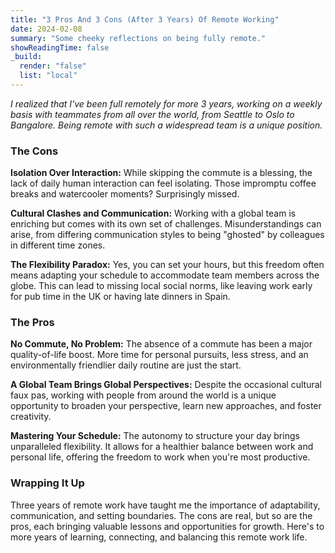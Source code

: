 ```yaml
---
title: "3 Pros And 3 Cons (After 3 Years) Of Remote Working"
date: 2024-02-08
summary: "Some cheeky reflections on being fully remote."
showReadingTime: false
_build:
  render: "false"
  list: "local"
---
```


_I realized that I've been full remotely for more 3 years, working on a weekly basis with teammates from all over the world, from Seattle to Oslo to Bangalore. Being remote with such a widespread team is a unique position._

### The Cons

**Isolation Over Interaction:** While skipping the commute is a blessing, the lack of daily human interaction can feel isolating. Those impromptu coffee breaks and watercooler moments? Surprisingly missed.

**Cultural Clashes and Communication:** Working with a global team is enriching but comes with its own set of challenges. Misunderstandings can arise, from differing communication styles to being "ghosted" by colleagues in different time zones.

**The Flexibility Paradox:** Yes, you can set your hours, but this freedom often means adapting your schedule to accommodate team members across the globe. This can lead to missing local social norms, like leaving work early for pub time in the UK or having late dinners in Spain.

### The Pros

**No Commute, No Problem:** The absence of a commute has been a major quality-of-life boost. More time for personal pursuits, less stress, and an environmentally friendlier daily routine are just the start.

**A Global Team Brings Global Perspectives:** Despite the occasional cultural faux pas, working with people from around the world is a unique opportunity to broaden your perspective, learn new approaches, and foster creativity.

**Mastering Your Schedule:** The autonomy to structure your day brings unparalleled flexibility. It allows for a healthier balance between work and personal life, offering the freedom to work when you're most productive.

### Wrapping It Up

Three years of remote work have taught me the importance of adaptability, communication, and setting boundaries. The cons are real, but so are the pros, each bringing valuable lessons and opportunities for growth. Here's to more years of learning, connecting, and balancing this remote work life.

